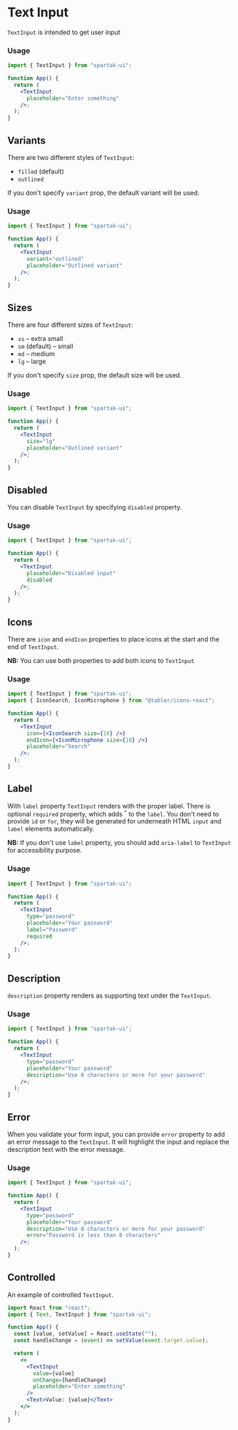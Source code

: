 # Text Input

`TextInput` is intended to get user input

### Usage

```jsx
import { TextInput } from "spartak-ui";

function App() {
  return (
    <TextInput
      placeholder="Enter something"
    />;
  );
}
```

## Variants

There are two different styles of `TextInput`:

- `filled` (default)
- `outlined`

If you don't specify `variant` prop, the default variant will be used.

### Usage

```jsx
import { TextInput } from "spartak-ui";

function App() {
  return (
    <TextInput
      variant="outlined"
      placeholder="Outlined variant"
    />;
  );
}
```

## Sizes

There are four different sizes of `TextInput`:

- `xs` – extra small
- `sm` (default) – small
- `md` – medium
- `lg` – large

If you don't specify `size` prop, the default size will be used.

### Usage

```jsx
import { TextInput } from "spartak-ui";

function App() {
  return (
    <TextInput
      size="lg"
      placeholder="Outlined variant"
    />;
  );
}
```

## Disabled

You can disable `TextInput` by specifying `disabled` property.

### Usage

```jsx
import { TextInput } from "spartak-ui";

function App() {
  return (
    <TextInput
      placeholder="Disabled input"
      disabled
    />;
  );
}
```

## Icons

There are `icon` and `endIcon` properties to place icons at the start and the end of `TextInput`.

**NB:** You can use both properties to add both icons to `TextInput`

### Usage

```jsx
import { TextInput } from "spartak-ui";
import { IconSearch, IconMicrophone } from "@tabler/icons-react";

function App() {
  return (
    <TextInput
      icon={<IconSearch size={18} />}
      endIcon={<IconMicrophone size={18} />}
      placeholder="Search"
    />;
  );
}
```

## Label

With `label` property `TextInput` renders with the proper label. There is optional `required` property, which adds <sup>`*`</sup> to the `label`. You don't need to provide `id` or `for`, they will be generated for underneath HTML `input` and `label` elements automatically.

**NB:** If you don't use `label` property, you should add `aria-label` to `TextInput` for accessibility purpose.

### Usage

```jsx
import { TextInput } from "spartak-ui";

function App() {
  return (
    <TextInput
      type="password"
      placeholder="Your password"
      label="Password"
      required
    />;
  );
}
```

## Description

`description` property renders as supporting text under the `TextInput`.

### Usage

```jsx
import { TextInput } from "spartak-ui";

function App() {
  return (
    <TextInput
      type="password"
      placeholder="Your password"
      description="Use 8 characters or more for your password"
    />;
  );
}
```

## Error

When you validate your form input, you can provide `error` property to add an error message to the `TextInput`. It will highlight the input and replace the description text with the error message.

### Usage

```jsx
import { TextInput } from "spartak-ui";

function App() {
  return (
    <TextInput
      type="password"
      placeholder="Your password"
      description="Use 8 characters or more for your password"
      error="Password is less than 8 characters"
    />;
  );
}
```

## Controlled

An example of controlled `TextInput`.

```jsx
import React from "react";
import { Text, TextInput } from "spartak-ui";

function App() {
  const [value, setValue] = React.useState("");
  const handleChange = (event) => setValue(event.target.value);

  return (
    <>
      <TextInput
        value={value}
        onChange={handleChange}
        placeholder="Enter something"
      />
      <Text>Value: {value}</Text>
    </>
  );
}
```

